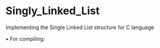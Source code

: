 # Singly_Linked_List
Implementing the Single Linked List structure for C language

• For compiling:
  
